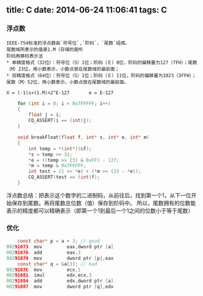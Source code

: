 title: C
date: 2014-06-24 11:06:41
tags: C
---

### 浮点数

	IEEE-754标准的浮点数由`符号位`,`阶码`，`尾数`组成。
	尾数域所表示的值是1.M（存储的是M）
	阶码用移码表示法
	* 单精度格式（32位）：符号位（S）1位；阶码（Ｅ）8位，阶码的偏移量为127（7FH）；尾数（M）23位，用小数表示，小数点放在尾数域的最前面；
	* 双精度格式（64位）：符号位（S）1位；阶码（Ｅ）11位，阶码的偏移量为1023（3FFH）；尾数（M）52位，用小数表示，小数点放在尾数域的最前面。

	X = (-1)s×(1.M)×2^E-127       e = E-127  

``` c
	for (int i = 0; i < 0x7FFFFF; i++)
	{
		float j = i;
		CQ_ASSERT(i == (int)j);
	}

	void breakFloat(float f, int* s, int* e, int* m)
	{	
		int temp = *(int*)(&f);
		*s = temp >> 31;
		*e = ((temp >> 23) & 0xFF) - 127;
		*m = temp & 0x7FFFFF;
		int test = (1 << *e) + (*m >> (23 - *e));
		CQ_ASSERT(test == (int)f);
	}
```

浮点数总结：把表示这个数字的二进制码，从前往后，找到第一个1，从下一位开始保存到尾数。再将尾数总位数（值）保存到阶码中。
所以，尾数拥有的位数能表示的精度都可以精确表示（即第一个1到最后一个1之间的位数小于等于尾数）

### 优化

``` c
    const char* p = a + 3; // good
00291073  mov         eax,dword ptr [a]  
00291076  add         eax,3  
00291079  mov         dword ptr [p],eax  
    const char* q = &a[3]; // bad
0029107C  mov         ecx,1  
00291081  imul        edx,ecx,3  
00291084  add         edx,dword ptr [a]  
00291087  mov         dword ptr [q],edx  
```